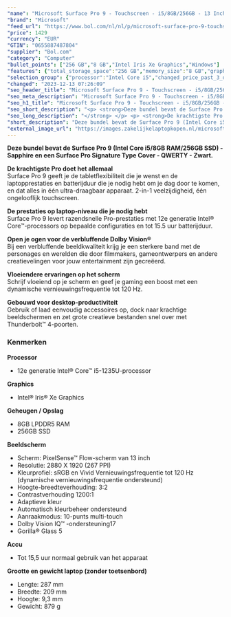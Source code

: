 ```yaml
---
"name": "Microsoft Surface Pro 9 - Touchscreen - i5/8GB/256GB - 13 Inch - Sapphire + Signature Type Cover - QWERTY - Zwart"
"brand": "Microsoft"
"feed_url": "https://www.bol.com/nl/nl/p/microsoft-surface-pro-9-touchscreen-i5-8gb-256gb-13-inch-sapphire-signature-type-cover-qwerty-zwart/9300000141588661"
"price": 1429
"currency": "EUR"
"GTIN": "0655887487804"
"supplier": "Bol.com"
"category": "Computer"
"bullet_points": ["256 GB","8 GB","Intel Iris Xe Graphics","Windows"]
"features": {"total_storage_space":"256 GB","memory_size":"8 GB","graphics_card":"Intel Iris Xe Graphics","operating_system":"Windows"}
"selection_group": {"processor":"Intel Core i5","changed_price_past_3_days":false,"product_family":"Surface Pro 9"}
"changed": "2023-12-13 07:26:09"
"seo_header_title": "Microsoft Surface Pro 9 - Touchscreen - i5/8GB/256GB - 13 Inch - Sapphire + Signature Type Cover - QWERTY - Zwart"
"seo_meta_description": "Microsoft Surface Pro 9 - Touchscreen - i5/8GB/256GB - 13 Inch - Sapphire + Signature Type Cover - QWERTY - Zwart"
"seo_h1_title": "Microsoft Surface Pro 9 - Touchscreen - i5/8GB/256GB - 13 Inch - Sapphire + Signature Type Cover - QWERTY - Zwart"
"seo_short_description": "<p> <strong>Deze bundel bevat de Surface Pro 9 (Intel Core i5/8GB RAM/256GB SSD) - Sapphire en een Surface Pro Signature Type Cover - QWERTY - Zwart."
"seo_long_description": "</strong> </p> <p> <strong>De krachtigste Pro doet het allemaal</strong><br />Surface Pro 9 geeft je de tabletflexibiliteit die je wenst en de laptopprestaties en batterijduur die je nodig hebt om je dag door te komen, en dat alles in één ultra-draagbaar apparaat. 2-in-1 veelzijdigheid, één ongelooflijk touchscreen. </p> <p> <strong>De prestaties op laptop-niveau die je nodig hebt</strong><br />Surface Pro 9 levert razendsnelle Pro-prestaties met 12e generatie Intel® Core™-processors op bepaalde configuraties en tot 15. 5 uur batterijduur. </p> <p> <strong>Open je ogen voor de verbluffende Dolby Vision®</strong><br />Bij een verbluffende beeldkwaliteit krijg je een sterkere band met de personages en werelden die door filmmakers, gameontwerpers en andere creatievelingen voor jouw entertainment zijn gecreëerd. </p> <p> <strong>Vloeiendere ervaringen op het scherm</strong><br />Schrijf vloeiend op je scherm en geef je gaming een boost met een dynamische vernieuwingsfrequentie tot 120 Hz. </p> <p> <strong>Gebouwd voor desktop-productiviteit</strong><br />Gebruik of laad eenvoudig accessoires op, dock naar krachtige beeldschermen en zet grote creatieve bestanden snel over met Thunderbolt™ 4-poorten. </p> <h3>Kenmerken</h3> <p> <strong>Processor</strong> </p> <ul> <li>12e generatie Intel® Core™ i5-1235U-processor</li> </ul> <p> <strong>Graphics</strong> </p> <ul> <li>Intel® Iris® Xe Graphics</li> </ul> <p> <strong>Geheugen / Opslag</strong> </p> <ul> <li>8GB LPDDR5 RAM</li> <li>256GB SSD</li> </ul> <p> <strong>Beeldscherm</strong> </p> <ul> <li>Scherm: PixelSense™ Flow-scherm van 13 inch</li> <li>Resolutie: 2880 X 1920 (267 PPI)</li> <li>Kleurprofiel: sRGB en Vivid Vernieuwingsfrequentie tot 120 Hz (dynamische vernieuwingsfrequentie ondersteund)</li> <li>Hoogte-breedteverhouding: 3:2</li> <li>Contrastverhouding 1200:1</li> <li>Adaptieve kleur</li> <li>Automatisch kleurbeheer ondersteund</li> <li>Aanraakmodus: 10-punts multi-touch</li> <li>Dolby Vision IQ™ -ondersteuning17</li> <li>Gorilla® Glass 5</li> </ul> <p> <strong>Accu</strong> </p> <ul> <li>Tot 15,5 uur normaal gebruik van het apparaat</li> </ul> <p> <strong>Grootte en gewicht laptop (zonder toetsenbord)</strong> </p> <ul> <li>Lengte: 287 mm</li> <li>Breedte: 209 mm</li> <li>Hoogte: 9,3 mm</li> <li>Gewicht: 879 g</li> </ul>"
"short_description": "Deze bundel bevat de Surface Pro 9 (Intel Core i5/8GB RAM/256GB SSD) - Sapphire en een Surface Pro Signature Type Cover - QWERTY - Zwart. De krachtigste Pro doet het allemaal Surface Pro 9 geeft je de tabletflexibiliteit die je wenst en de laptopprestaties en batterijduur die je nodig hebt om je dag door te komen, en dat alles in één ultra-draagbaar apparaat. 2-in-1 veelzijdigheid, één ongelooflijk touchscreen. De prestaties op laptop-niveau die je nodig hebt Surface Pro 9 levert razendsnelle Pro-prestaties met 12e generatie Intel® Core™-processors op bepaalde configuraties en tot 15.5 uur batterijduur. Open je ogen voor de verbluffende Dolby Vision® Bij een verbluffende beeldkwaliteit krijg je een sterkere band met de personages en werelden die door filmmakers, gameontwerpers en andere creatievelingen voor jouw entertainment zijn gecreëerd. Vloeiendere ervaringen op het scherm Schrijf vloeiend op je scherm en geef je gaming een boost met een dynamische vernieuwingsfrequentie tot 120 Hz. Gebouwd voor desktop-productiviteit Gebruik of laad eenvoudig accessoires op, dock naar krachtige beeldschermen en zet grote creatieve bestanden snel over met Thunderbolt™ 4-poorten. Kenmerken Processor 12e generatie Intel® Core™ i5-1235U-processor Graphics Intel® Iris® Xe Graphics Geheugen / Opslag 8GB LPDDR5 RAM 256GB SSD Beeldscherm Scherm: PixelSense™ Flow-scherm van 13 inch Resolutie: 2880 X 1920 (267 PPI) Kleurprofiel: sRGB en Vivid Vernieuwingsfrequentie tot 120 Hz (dynamische vernieuwingsfrequentie ondersteund) Hoogte-breedteverhouding: 3:2 Contrastverhouding 1200:1 Adaptieve kleur Automatisch kleurbeheer ondersteund Aanraakmodus: 10-punts multi-touch Dolby Vision IQ™ -ondersteuning17 Gorilla® Glass 5 Accu Tot 15,5 uur normaal gebruik van het apparaat Grootte en gewicht laptop (zonder toetsenbord) Lengte: 287 mm Breedte: 209 mm Hoogte: 9,3 mm Gewicht: 879 g"
"external_image_url": "https://images.zakelijkelaptopkopen.nl/microsoft-surface-pro-9-touchscreen-i5-8gb-256gb-13-inch-sapphire-signature-type-cover-qwerty-zwart.webp"
---
```


<p> <strong>Deze bundel bevat de Surface Pro 9 (Intel Core i5/8GB RAM/256GB SSD) - Sapphire en een Surface Pro Signature Type Cover - QWERTY - Zwart.</strong> </p> <p> <strong>De krachtigste Pro doet het allemaal</strong><br />Surface Pro 9 geeft je de tabletflexibiliteit die je wenst en de laptopprestaties en batterijduur die je nodig hebt om je dag door te komen, en dat alles in één ultra-draagbaar apparaat. 2-in-1 veelzijdigheid, één ongelooflijk touchscreen. </p> <p> <strong>De prestaties op laptop-niveau die je nodig hebt</strong><br />Surface Pro 9 levert razendsnelle Pro-prestaties met 12e generatie Intel® Core™-processors op bepaalde configuraties en tot 15.5 uur batterijduur. </p> <p> <strong>Open je ogen voor de verbluffende Dolby Vision®</strong><br />Bij een verbluffende beeldkwaliteit krijg je een sterkere band met de personages en werelden die door filmmakers, gameontwerpers en andere creatievelingen voor jouw entertainment zijn gecreëerd. </p> <p> <strong>Vloeiendere ervaringen op het scherm</strong><br />Schrijf vloeiend op je scherm en geef je gaming een boost met een dynamische vernieuwingsfrequentie tot 120 Hz. </p> <p> <strong>Gebouwd voor desktop-productiviteit</strong><br />Gebruik of laad eenvoudig accessoires op, dock naar krachtige beeldschermen en zet grote creatieve bestanden snel over met Thunderbolt™ 4-poorten. </p> <h3>Kenmerken</h3> <p> <strong>Processor</strong> </p> <ul> <li>12e generatie Intel® Core™ i5-1235U-processor</li> </ul> <p> <strong>Graphics</strong> </p> <ul> <li>Intel® Iris® Xe Graphics</li> </ul> <p> <strong>Geheugen / Opslag</strong> </p> <ul> <li>8GB LPDDR5 RAM</li> <li>256GB SSD</li> </ul> <p> <strong>Beeldscherm</strong> </p> <ul> <li>Scherm: PixelSense™ Flow-scherm van 13 inch</li> <li>Resolutie: 2880 X 1920 (267 PPI)</li> <li>Kleurprofiel: sRGB en Vivid Vernieuwingsfrequentie tot 120 Hz (dynamische vernieuwingsfrequentie ondersteund)</li> <li>Hoogte-breedteverhouding: 3:2</li> <li>Contrastverhouding 1200:1</li> <li>Adaptieve kleur</li> <li>Automatisch kleurbeheer ondersteund</li> <li>Aanraakmodus: 10-punts multi-touch</li> <li>Dolby Vision IQ™ -ondersteuning17</li> <li>Gorilla® Glass 5</li> </ul> <p> <strong>Accu</strong> </p> <ul> <li>Tot 15,5 uur normaal gebruik van het apparaat</li> </ul> <p> <strong>Grootte en gewicht laptop (zonder toetsenbord)</strong> </p> <ul> <li>Lengte: 287 mm</li> <li>Breedte: 209 mm</li> <li>Hoogte: 9,3 mm</li> <li>Gewicht: 879 g</li> </ul>